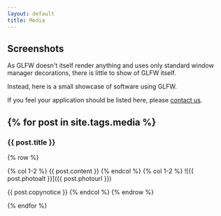 ```yaml
---
layout: default
title: Media
---
```


## Screenshots

As GLFW doesn't itself render anything and uses only standard window manager
decorations, there is little to show of GLFW itself.

Instead, here is a small showcase of software using GLFW.

If you feel your application should be listed here, please
[contact us](community.html).

{% for post in site.tags.media %}
---

### {{ post.title }}

{% row %}

{% col 1-2 %}
{{ post.content }}
{% endcol %}
{% col 1-2 %}
![{{ post.photoalt }}]({{ post.photourl }})

{{ post.copynotice }}
{% endcol %}
{% endrow %}

{% endfor %}
